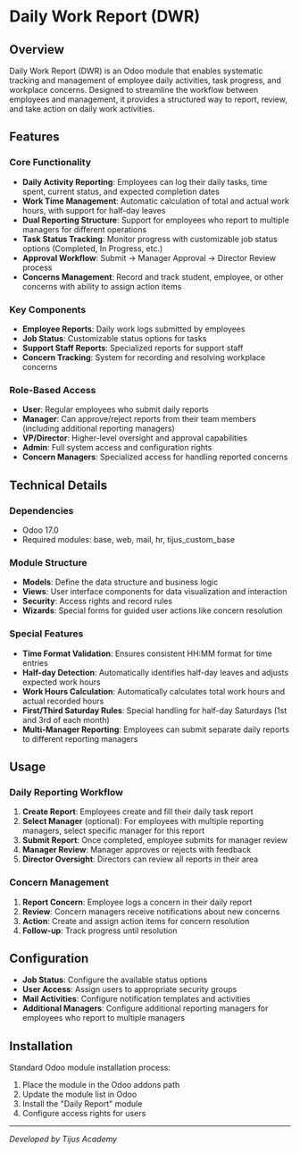 # Daily Work Report (DWR)

## Overview
Daily Work Report (DWR) is an Odoo module that enables systematic tracking and management of employee daily activities, task progress, and workplace concerns. Designed to streamline the workflow between employees and management, it provides a structured way to report, review, and take action on daily work activities.

## Features

### Core Functionality
- **Daily Activity Reporting**: Employees can log their daily tasks, time spent, current status, and expected completion dates
- **Work Time Management**: Automatic calculation of total and actual work hours, with support for half-day leaves
- **Dual Reporting Structure**: Support for employees who report to multiple managers for different operations
- **Task Status Tracking**: Monitor progress with customizable job status options (Completed, In Progress, etc.)
- **Approval Workflow**: Submit → Manager Approval → Director Review process
- **Concerns Management**: Record and track student, employee, or other concerns with ability to assign action items

### Key Components
- **Employee Reports**: Daily work logs submitted by employees
- **Job Status**: Customizable status options for tasks
- **Support Staff Reports**: Specialized reports for support staff
- **Concern Tracking**: System for recording and resolving workplace concerns

### Role-Based Access
- **User**: Regular employees who submit daily reports
- **Manager**: Can approve/reject reports from their team members (including additional reporting managers)
- **VP/Director**: Higher-level oversight and approval capabilities
- **Admin**: Full system access and configuration rights
- **Concern Managers**: Specialized access for handling reported concerns

## Technical Details

### Dependencies
- Odoo 17.0
- Required modules: base, web, mail, hr, tijus_custom_base

### Module Structure
- **Models**: Define the data structure and business logic
- **Views**: User interface components for data visualization and interaction
- **Security**: Access rights and record rules
- **Wizards**: Special forms for guided user actions like concern resolution

### Special Features
- **Time Format Validation**: Ensures consistent HH:MM format for time entries
- **Half-day Detection**: Automatically identifies half-day leaves and adjusts expected work hours
- **Work Hours Calculation**: Automatically calculates total work hours and actual recorded hours
- **First/Third Saturday Rules**: Special handling for half-day Saturdays (1st and 3rd of each month)
- **Multi-Manager Reporting**: Employees can submit separate daily reports to different reporting managers

## Usage

### Daily Reporting Workflow
1. **Create Report**: Employees create and fill their daily task report
2. **Select Manager** (optional): For employees with multiple reporting managers, select specific manager for this report
3. **Submit Report**: Once completed, employee submits for manager review
4. **Manager Review**: Manager approves or rejects with feedback
5. **Director Oversight**: Directors can review all reports in their area

### Concern Management
1. **Report Concern**: Employee logs a concern in their daily report
2. **Review**: Concern managers receive notifications about new concerns
3. **Action**: Create and assign action items for concern resolution
4. **Follow-up**: Track progress until resolution

## Configuration
- **Job Status**: Configure the available status options
- **User Access**: Assign users to appropriate security groups
- **Mail Activities**: Configure notification templates and activities
- **Additional Managers**: Configure additional reporting managers for employees who report to multiple managers

## Installation
Standard Odoo module installation process:
1. Place the module in the Odoo addons path
2. Update the module list in Odoo
3. Install the "Daily Report" module
4. Configure access rights for users

---

*Developed by Tijus Academy*